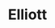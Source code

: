 ---
title: "Elliott"
name: "Jens sørensen"
text: "Jeg har ad flere omgange arbejdet sammen med Apparat og kan uden forbehold anbefale firmaet. De leverer altid som aftalt."
---